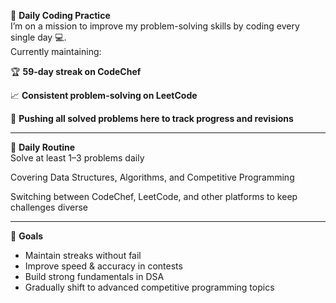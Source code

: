 🚀 **Daily Coding Practice**  
I’m on a mission to improve my problem-solving skills by coding every single day 💻.  
Currently maintaining:  

🏆 **59-day streak on CodeChef**  

📈 **Consistent problem-solving on LeetCode**  

📂 **Pushing all solved problems here to track progress and revisions**  

---

📅 **Daily Routine**  
Solve at least 1–3 problems daily  

Covering Data Structures, Algorithms, and Competitive Programming  

Switching between CodeChef, LeetCode, and other platforms to keep challenges diverse  

---

🎯 **Goals**  
- Maintain streaks without fail  
- Improve speed & accuracy in contests  
- Build strong fundamentals in DSA  
- Gradually shift to advanced competitive programming topics  
